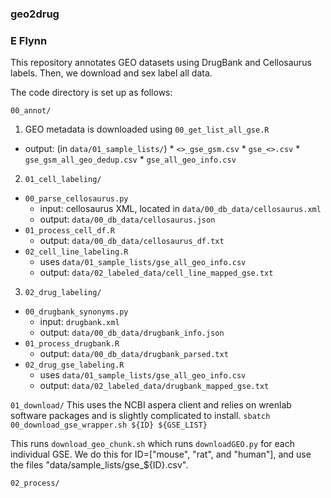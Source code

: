 ### geo2drug
### E Flynn


This repository annotates GEO datasets using DrugBank and Cellosaurus labels.
Then, we download and sex label all data.


The code directory is set up as follows:

`00_annot/`
  1. GEO metadata is downloaded using `00_get_list_all_gse.R`
   - output: (in `data/01_sample_lists/`)
    * `<>_gse_gsm.csv`
    * `gse_<>.csv`
    * `gse_gsm_all_geo_dedup.csv`
    * `gse_all_geo_info.csv`
  2. `01_cell_labeling/`
   * `00_parse_cellosaurus.py`
     - input: cellosaurus XML, located in `data/00_db_data/cellosaurus.xml`
     - output: `data/00_db_data/cellosaurus.json`
   * `01_process_cell_df.R`
     - output: `data/00_db_data/cellosaurus_df.txt`
   * `02_cell_line_labeling.R` 
     - uses `data/01_sample_lists/gse_all_geo_info.csv`
     - output: `data/02_labeled_data/cell_line_mapped_gse.txt`
  3. `02_drug_labeling/`
   * `00_drugbank_synonyms.py`
     - input: `drugbank.xml`
     - output: `data/00_db_data/drugbank_info.json`
   * `01_process_drugbank.R`
     - output: `data/00_db_data/drugbank_parsed.txt`
   * `02_drug_gse_labeling.R` 
     - uses `data/01_sample_lists/gse_all_geo_info.csv`
     - output: `data/02_labeled_data/drugbank_mapped_gse.txt` 

`01_download/`
  This uses the NCBI aspera client and relies on wrenlab software packages and is slightly complicated to install.
  `sbatch 00_download_gse_wrapper.sh ${ID} ${GSE_LIST}`

This runs `download_geo_chunk.sh` which runs `downloadGEO.py` for each individual GSE.
We do this for ID=["mouse", "rat", and "human"], and use the files "data/sample_lists/gse_${ID}.csv". 


`02_process/`
